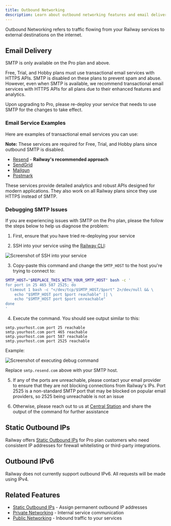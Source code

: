 ```yaml
---
title: Outbound Networking
description: Learn about outbound networking features and email delivery options on Railway.
---
```


Outbound Networking refers to traffic flowing from your Railway services to external destinations on the internet.

## Email Delivery

SMTP is only available on the Pro plan and above.

Free, Trial, and Hobby plans must use transactional email services with HTTPS APIs. SMTP is disabled on these plans to prevent spam and abuse. However, even when SMTP is available, we recommend transactional email services with HTTPS APIs for all plans due to their enhanced features and analytics.

<Banner variant="info">Upon upgrading to Pro, please re-deploy your service that needs to use SMTP for the changes to take effect.</Banner>

### Email Service Examples

Here are examples of transactional email services you can use:

**Note:** These services are required for Free, Trial, and Hobby plans since outbound SMTP is disabled.

- [Resend](https://resend.com/features/email-api) - **Railway's recommended approach**
- [SendGrid](https://sendgrid.com/en-us/solutions/email-api)
- [Mailgun](https://www.mailgun.com/products/send/)
- [Postmark](https://postmarkapp.com/email-api)

These services provide detailed analytics and robust APIs designed for modern applications. They also work on all Railway plans since they use HTTPS instead of SMTP.

### Debugging SMTP Issues

If you are experiencing issues with SMTP on the Pro plan, please the follow the steps below to help us diagnose the problem:

1. First, ensure that you have tried re-deploying your service

2. SSH into your service using the [Railway CLI](/reference/cli-api#ssh):

<Image
src="https://res.cloudinary.com/railway/image/upload/v1757952518/docs/smtp-copy-ssh_qtczce.png"
alt="Screenshot of SSH into your service"
layout="responsive"
width={767} height={729} quality={100} />

3. Copy-paste this command and change the `SMTP_HOST` to the host you're trying to connect to:

```bash
SMTP_HOST="$REPLACE_THIS_WITH_YOUR_SMTP_HOST" bash -c '
for port in 25 465 587 2525; do
  timeout 1 bash -c "</dev/tcp/$SMTP_HOST/$port" 2>/dev/null && \
    echo "$SMTP_HOST port $port reachable" || \
    echo "$SMTP_HOST port $port unreachable"
done
'
```

4. Execute the command. You should see output similar to this:

```
smtp.yourhost.com port 25 reachable
smtp.yourhost.com port 465 reachable
smtp.yourhost.com port 587 reachable
smtp.yourhost.com port 2525 reachable
```

Example:

<Image
src="https://res.cloudinary.com/railway/image/upload/v1757952876/docs/smtp-exec-cmd_ytqx7u.png"
alt="Screenshot of executing debug command"
layout="responsive"
width={767} height={729} quality={100} />

Replace `smtp.resend.com` above with your SMTP host.

5. If any of the ports are unreachable, please contact your email provider to
ensure that they are not blocking connections from Railway's IPs. Port 2525 is
a non-standard SMTP port that may be blocked on popular email providers, so
2525 being unreachable is not an issue

6. Otherwise, please reach out to us at [Central Station](https://station.railway.com)
and share the output of the command for further assistance

## Static Outbound IPs

Railway offers [Static Outbound IPs](/reference/static-outbound-ips) for Pro plan customers who need consistent IP addresses for firewall whitelisting or third-party integrations.

## Outbound IPv6
Railway does not currently support outbound IPv6. All requests will be made using IPv4.

## Related Features

- [Static Outbound IPs](/reference/static-outbound-ips) - Assign permanent outbound IP addresses
- [Private Networking](/reference/private-networking) - Internal service communication
- [Public Networking](/reference/public-networking) - Inbound traffic to your services

